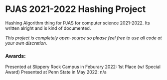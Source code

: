 # PJAS 2021-2022 Hashing Project
Hashing Algorithm thing for PJAS for computer science 2021-2022. Its written alright and is kind of documented.

*This project is completely open-source so please feel free to use all code at your own discretion.*

### Awards:
Presented at Slippery Rock Campus in Feburary 2022: 1st Place (w/ Special Award)
Presented at Penn State in May 2022: n/a
